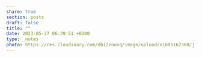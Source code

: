```yaml
---
share: true
section: posts
draft: false
title: ""
date: 2023-05-27 06:39:51 +0200
type: _notes
photo: https://res.cloudinary.com/dbi2zounq/image/upload/v1685162388/j7jrasiuuounwagnrgoo.jpg
---
```



